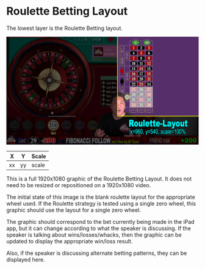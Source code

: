 # Roulette Betting Layout

The lowest layer is the Roulette Betting layout.

![Betting Layout](img/Video-Layout-100-roulette-betting-layout.png)

|X|Y|Scale|
|-|-|-----|
|xx|yy|scale|

This is a full 1920x1080 graphic of the Roulette Betting Layout. It does not need to be resized or repositioned on a 1920x1080 video.

The initial state of this image is the blank roulette layout for the appropriate wheel used. If the Roulette strategy is tested using a single zero wheel, this graphic should use the layout for a single zero wheel.

The graphic should correspond to the bet currently being made in the iPad app, but it can change according to what the speaker is discussing. If the speaker is talking about wins/losses/whacks, then the graphic can be updated to display the appropriate win/loss result.

Also, if the speaker is discussing alternate betting patterns, they can be displayed here.
